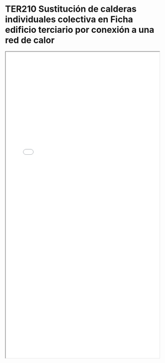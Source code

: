 # TER210  Sustitución de calderas individuales colectiva en Ficha edificio terciario por conexión a una red de calor

<iframe src="../TER210  Sustitución de calderas individuales colectiva en Ficha edificio terciario por conexión a una red de calor.pdf" width="100%" height="1000px"></iframe>
